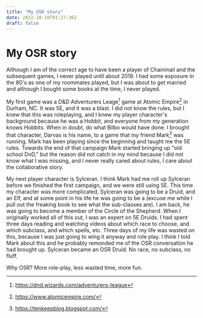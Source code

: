 ```yaml
---
title: "My OSR story"
date: 2022-10-18T01:27:36Z
draft: false
---
```


# My OSR story

Although I am of the correct age to have been a player of Chainmail and the subsequent games, I never played until about 2019.  I had some exposure in the 80's as one of my roommates played, but I was about to get married and although I bought some books at the time, I never played.

My first game was a  D&D Adventurers Leage[^1] game at Atomic Empire[^2] in Durham, NC.  It was 5E, and it was a blast.  I did not know the rules, but I knew that this was roleplaying, and I knew my player character's background because he was a Hobbit, and everyone from my generation knows Hobbits.  When in doubt, do what Bilbo would have done.  I brought that character, Darvas is his name, to a game that my friend Mark[^3] was running.  Mark has been playing since the beginning and taught me the 5E rules.  Towards the end of that campaign Mark started bringing up "old school DnD," but the reason did not catch in my mind because I did not know what I was missing, and I never really cared about rules, I care about the collaborative story.  

My next player character is Sylceran.  I think Mark had me roll up Sylceran before we finished the first campaign, and we were still using 5E.  This time my character was more complicated, Sylceran was going to be a Druid, and an Elf, and at some point in his life he was going to be a (excuse me while I pull out the freaking book to see what the sub-classes are).  I am back, he was going to become a member of the Circle of the Shepherd.  When I originally worked all of this out, I was an expert on 5E Druids.  I had spent three days reading and watching videos about which race to choose, and which subclass, and which spells, etc.  Three days of my life was wasted on this, because I was just going to wing it anyway and role play.  I think I told Mark about this and he probably remonded me of the OSR conversation he had brought up.  Sylceran became an OSR Druid.  No race, no subclass, no fluff.  

Why OSR?  More role-play, less wasted time, more fun.

[^1]: https://dnd.wizards.com/adventurers-league
[^2]: https://www.atomicempire.com/
[^3]: https://tenkeepblog.blogspot.com/

